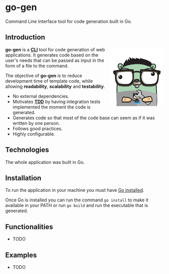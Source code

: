# go-gen

Command Line Interface tool for code generation built in Go.

## Introduction

<img src="assets/go-gen-logo.png" alt="go-gen logo" align="right" width="175px"/>

**go-gen** is a **[CLI](https://en.wikipedia.org/wiki/Command-line_interface)** tool for code generation of web applications. It generates code based on the user's needs that can be passed as input in the form of a file to the command.

The objective of **go-gen** is to reduce development time of template code, while allowing **readability**, **scalability** and **testability**.

- No external dependencies.
- Motivates **[TDD](https://en.wikipedia.org/wiki/Test-driven_development)** by having integration tests implemented the moment the code is generated.
- Generates code so that most of the code base can seem as if it was written by one person.
- Follows good practices.
- Highly configurable.

## Technologies

The whole application was built in Go.

## Installation

To run the application in your machine you must have [Go installed](https://golang.org/doc/install).

Once Go is installed you can run the command `go install` to make it available in your PATH or run `go build` and run the executable that is generated.

## Functionalities

- TODO

## Examples

- TODO
